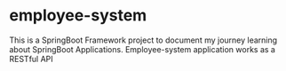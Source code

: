 # employee-system
This is a SpringBoot Framework project to document my journey learning about SpringBoot Applications. 
Employee-system application works as a RESTful API
